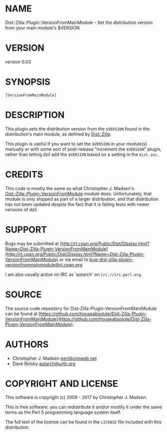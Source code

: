 # NAME

Dist::Zilla::Plugin::VersionFromMainModule - Set the distribution version from your main module's $VERSION

# VERSION

version 0.03

# SYNOPSIS

    [VersionFromMainModule]

# DESCRIPTION

This plugin sets the distribution version from the `$VERSION` found in the
distribution's main module, as defined by [Dist::Zilla](https://metacpan.org/pod/Dist::Zilla).

This plugin is useful if you want to set the `$VERSION` in your module(s)
manually or with some sort of post-release "increment the `$VERSION`" plugin,
rather than letting dzil add the `$VERSION` based on a setting in the
`dist.ini`.

# CREDITS

This code is mostly the same as what Christopher J. Madsen's
[Dist::Zilla::Plugin::VersionFromModule](https://metacpan.org/pod/Dist::Zilla::Plugin::VersionFromModule) module does. Unfortunately, that
module is only shipped as part of a larger distribution, and that distribution
has not been updated despite the fact that it is failing tests with newer
versions of dzil.

# SUPPORT

Bugs may be submitted at [http://rt.cpan.org/Public/Dist/Display.html?Name=Dist-Zilla-Plugin-VersionFromMainModule](http://rt.cpan.org/Public/Dist/Display.html?Name=Dist-Zilla-Plugin-VersionFromMainModule) or via email to [bug-dist-zilla-plugin-versionfrommainmodule@rt.cpan.org](mailto:bug-dist-zilla-plugin-versionfrommainmodule@rt.cpan.org).

I am also usually active on IRC as 'autarch' on `irc://irc.perl.org`.

# SOURCE

The source code repository for Dist-Zilla-Plugin-VersionFromMainModule can be found at [https://github.com/houseabsolute/Dist-Zilla-Plugin-VersionFromMainModule](https://github.com/houseabsolute/Dist-Zilla-Plugin-VersionFromMainModule).

# AUTHORS

- Christopher J. Madsen <perl@cjmweb.net>
- Dave Rolsky <autarch@urth.org>

# COPYRIGHT AND LICENSE

This software is copyright (c) 2009 - 2017 by Christopher J. Madsen.

This is free software; you can redistribute it and/or modify it under
the same terms as the Perl 5 programming language system itself.

The full text of the license can be found in the
`LICENSE` file included with this distribution.
